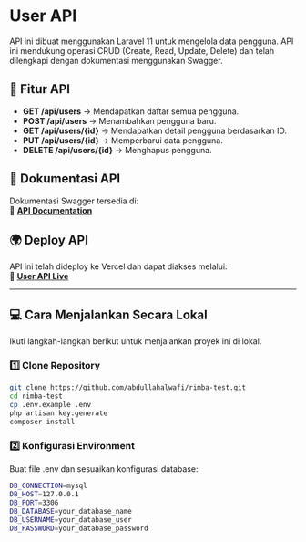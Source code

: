 # User API

API ini dibuat menggunakan Laravel 11 untuk mengelola data pengguna. API ini mendukung operasi CRUD (Create, Read, Update, Delete) dan telah dilengkapi dengan dokumentasi menggunakan Swagger.

## 🚀 **Fitur API**
- **GET /api/users** → Mendapatkan daftar semua pengguna.
- **POST /api/users** → Menambahkan pengguna baru.
- **GET /api/users/{id}** → Mendapatkan detail pengguna berdasarkan ID.
- **PUT /api/users/{id}** → Memperbarui data pengguna.
- **DELETE /api/users/{id}** → Menghapus pengguna.

## 📜 **Dokumentasi API**
Dokumentasi Swagger tersedia di:  
🔗 **[API Documentation](https://rimba.alwafisysdev.tech/api/documentation)**

## 🌍 **Deploy API**
API ini telah dideploy ke Vercel dan dapat diakses melalui:  
🔗 **[User API Live](https://rimba.alwafisysdev.tech)**

---

## 💻 **Cara Menjalankan Secara Lokal**
Ikuti langkah-langkah berikut untuk menjalankan proyek ini di lokal.

### 1️⃣ **Clone Repository**
```sh
git clone https://github.com/abdullahalwafi/rimba-test.git
cd rimba-test
cp .env.example .env
php artisan key:generate
composer install

```

### 2️⃣ **Konfigurasi Environment**
Buat file .env dan sesuaikan konfigurasi database:
```sh
DB_CONNECTION=mysql
DB_HOST=127.0.0.1
DB_PORT=3306
DB_DATABASE=your_database_name
DB_USERNAME=your_database_user
DB_PASSWORD=your_database_password
```
